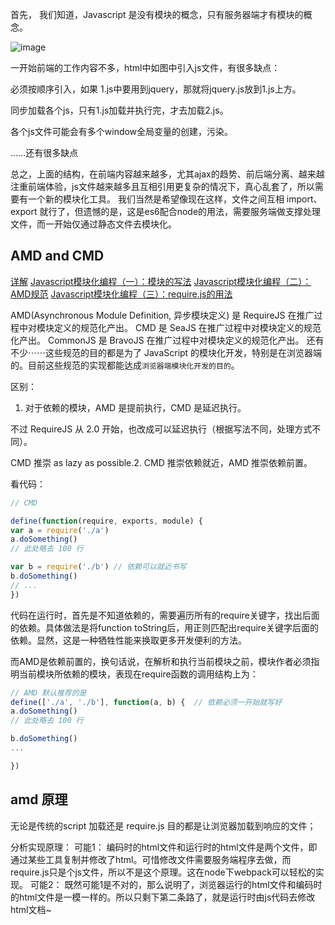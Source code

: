 首先， 我们知道，Javascript 是没有模块的概念，只有服务器端才有模块的概念。

![image](https://user-gold-cdn.xitu.io/2019/1/9/1683175166043985?imageView2/0/w/1280/h/960/format/webp/ignore-error/1)

一开始前端的工作内容不多，html中如图中引入js文件，有很多缺点：

必须按顺序引入，如果 1.js中要用到jquery，那就将jquery.js放到1.js上方。

同步加载各个js，只有1.js加载并执行完，才去加载2.js。

各个js文件可能会有多个window全局变量的创建，污染。

......还有很多缺点

总之，上面的结构，在前端内容越来越多，尤其ajax的趋势、前后端分离、越来越注重前端体验，js文件越来越多且互相引用更复杂的情况下，真心乱套了，所以需要有一个新的模块化工具。
我们当然是希望像现在这样，文件之间互相 import、export 就行了，但遗憾的是，这是es6配合node的用法，需要服务端做支撑处理文件，而一开始仅通过静态文件去模块化。

## AMD and CMD

[详解](https://juejin.im/post/5c3592b26fb9a049aa6f4456)
[Javascript模块化编程（一）：模块的写法](http://www.ruanyifeng.com/blog/2012/10/javascript_module.html)
[Javascript模块化编程（二）：AMD规范](http://www.ruanyifeng.com/blog/2012/10/asynchronous_module_definition.html)
[Javascript模块化编程（三）：require.js的用法](http://www.ruanyifeng.com/blog/2012/11/require_js.html)

AMD(Asynchronous Module Definition, 异步模块定义) 是 RequireJS 在推广过程中对模块定义的规范化产出。
CMD 是 SeaJS 在推广过程中对模块定义的规范化产出。
CommonJS 是 BravoJS 在推广过程中对模块定义的规范化产出。
还有不少⋯⋯这些规范的目的都是为了 JavaScript 的模块化开发，特别是在浏览器端的。目前这些规范的实现都能达成`浏览器端模块化开发的目的`。

区别：
1. 对于依赖的模块，AMD 是提前执行，CMD 是延迟执行。

不过 RequireJS 从 2.0 开始，也改成可以延迟执行（根据写法不同，处理方式不同）。

CMD 推崇 as lazy as possible.2. CMD 推崇依赖就近，AMD 推崇依赖前置。

看代码：

```js
// CMD

define(function(require, exports, module) {  
var a = require('./a')   
a.doSomething()  
// 此处略去 100 行  

var b = require('./b') // 依赖可以就近书写   
b.doSomething()   
// ... 
})
```
代码在运行时，首先是不知道依赖的，需要遍历所有的require关键字，找出后面的依赖。具体做法是将function toString后，用正则匹配出require关键字后面的依赖。显然，这是一种牺牲性能来换取更多开发便利的方法。

而AMD是依赖前置的，换句话说，在解析和执行当前模块之前，模块作者必须指明当前模块所依赖的模块，表现在require函数的调用结构上为：

```js
// AMD 默认推荐的是
define(['./a', './b'], function(a, b) {  // 依赖必须一开始就写好    
a.doSomething()    
// 此处略去 100 行    

b.doSomething()    
...

})

```

## amd 原理

无论是传统的script 加载还是 require.js 目的都是让浏览器加载到响应的文件；

分析实现原理：
可能1：
编码时的html文件和运行时的html文件是两个文件，即通过某些工具复制并修改了html。可惜修改文件需要服务端程序去做，而require.js只是个js文件，所以不是这个原理。这在node下webpack可以轻松的实现。
可能2：
既然可能1是不对的，那么说明了，浏览器运行的html文件和编码时的html文件是一模一样的。所以只剩下第二条路了，就是运行时由js代码去修改html文档~



